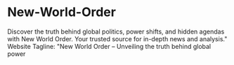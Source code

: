 # New-World-Order
Discover the truth behind global politics, power shifts, and hidden agendas with New World Order. Your trusted source for in-depth news and analysis."  Website Tagline: "New World Order – Unveiling the truth behind global power
